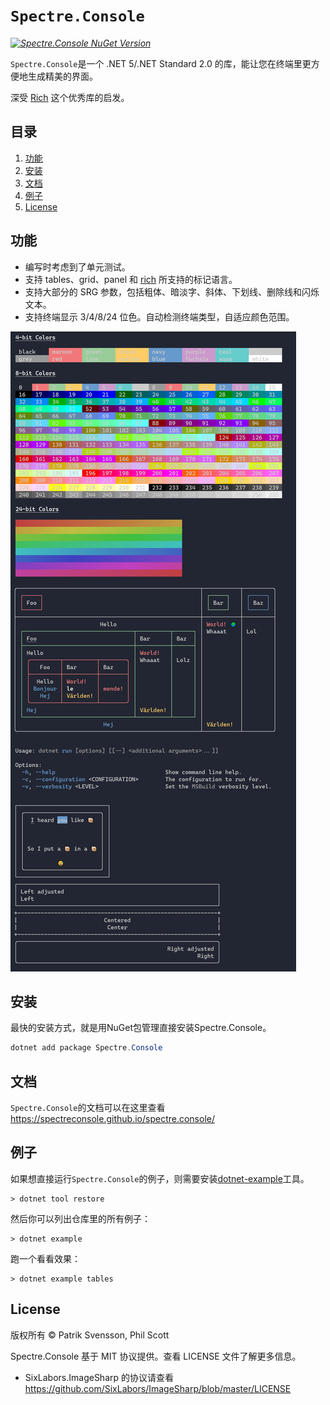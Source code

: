 # `Spectre.Console`

_[![Spectre.Console NuGet Version](https://img.shields.io/nuget/v/spectre.console.svg?style=flat&label=NuGet%3A%20Spectre.Console)](https://www.nuget.org/packages/spectre.console)_

`Spectre.Console`是一个 .NET 5/.NET Standard 2.0 的库，能让您在终端里更方便地生成精美的界面。

深受 [Rich](https://github.com/willmcgugan/rich) 这个优秀库的启发。

## 目录

1. [功能](#features)
2. [安装](#installing)
3. [文档](#documentation)
4. [例子](#examples)
5. [License](#license)

## 功能

* 编写时考虑到了单元测试。
* 支持 tables、grid、panel 和 [rich](https://github.com/willmcgugan/rich) 所支持的标记语言。
* 支持大部分的 SRG 参数，包括粗体、暗淡字、斜体、下划线、删除线和闪烁文本。
* 支持终端显示 3/4/8/24 位色。自动检测终端类型，自适应颜色范围。

![例子](resources/gfx/screenshots/example.png)

## 安装

最快的安装方式，就是用NuGet包管理直接安装Spectre.Console。

```csharp
dotnet add package Spectre.Console
```

## 文档

`Spectre.Console`的文档可以在这里查看
https://spectreconsole.github.io/spectre.console/

## 例子

如果想直接运行`Spectre.Console`的例子，则需要安装[dotnet-example](https://github.com/patriksvensson/dotnet-example)工具。

```
> dotnet tool restore
```

然后你可以列出仓库里的所有例子：

```
> dotnet example
```

跑一个看看效果：

```
> dotnet example tables
```

## License

版权所有 © Patrik Svensson, Phil Scott

Spectre.Console 基于 MIT 协议提供。查看 LICENSE 文件了解更多信息。

* SixLabors.ImageSharp 的协议请查看 https://github.com/SixLabors/ImageSharp/blob/master/LICENSE

